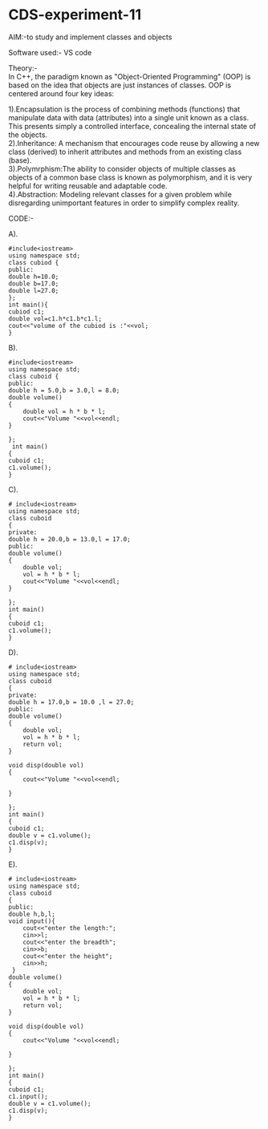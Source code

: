 # CDS-experiment-11

AIM:-to study and implement classes and objects<br>

Software used:- VS code<br>

Theory:-<br>
In C++, the paradigm known as "Object-Oriented Programming" (OOP) is based on the idea that objects are just instances of classes. OOP is centered around four key ideas:

1).Encapsulation is the process of combining methods (functions) that manipulate data with data (attributes) into a single unit known as a class. This presents simply a controlled interface, concealing the internal state of the objects.<br>
2).Inheritance: A mechanism that encourages code reuse by allowing a new class (derived) to inherit attributes and methods from an existing class (base).<br>
3).Polymrphism:The ability to consider objects of multiple classes as objects of a common base class is known as polymorphism, and it is very helpful for writing reusable and adaptable code.<br>
4).Abstraction: Modeling relevant classes for a given problem while disregarding unimportant features in order to simplify complex reality.<br>

CODE:-<br>

A).<br>

    #include<iostream>
    using namespace std;
    class cubiod {
    public:
    double h=10.0;
    double b=17.0;
    double l=27.0;
    };
    int main(){
    cubiod c1;
    double vol=c1.h*c1.b*c1.l;
    cout<<"volume of the cubiod is :"<<vol;    
    }

B).<br>

    #include<iostream>
    using namespace std;
    class cuboid { 
    public:
    double h = 5.0,b = 3.0,l = 8.0;
    double volume()
    {
        double vol = h * b * l;
        cout<<"Volume "<<vol<<endl;
    }

    };
     int main()
    {
    cuboid c1;
    c1.volume();
    }

C).<br>

    # include<iostream>
    using namespace std;
    class cuboid
    {
    private:
    double h = 20.0,b = 13.0,l = 17.0;
    public:
    double volume()
    {
        double vol;
        vol = h * b * l;
        cout<<"Volume "<<vol<<endl;
    }

    };
    int main()
    {
    cuboid c1;
    c1.volume();
    }

D).<br>

    # include<iostream>
    using namespace std;
    class cuboid
    {
    private:
    double h = 17.0,b = 10.0 ,l = 27.0;
    public:
    double volume()
    {
        double vol;
        vol = h * b * l;
        return vol;
    }

    void disp(double vol)
    {
        cout<<"Volume "<<vol<<endl;

    }

    };
    int main()
    {
    cuboid c1;
    double v = c1.volume();
    c1.disp(v);
    }

E).<br>

    # include<iostream>
    using namespace std;
    class cuboid
    {
    public:
    double h,b,l;
    void input(){
        cout<<"enter the length:";
        cin>>l;
        cout<<"enter the breadth";
        cin>>b;
        cout<<"enter the height";
        cin>>h;
     }
    double volume()
    {
        double vol;
        vol = h * b * l;
        return vol;
    }

    void disp(double vol)
    {
        cout<<"Volume "<<vol<<endl;

    }

    };
    int main()
    {
    cuboid c1;
    c1.input();
    double v = c1.volume();
    c1.disp(v);
    }    
    


    


